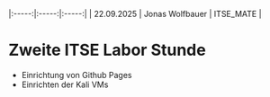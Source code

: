 |:-----:|:-----:|:-----:|
| 22.09.2025 | Jonas Wolfbauer | ITSE_MATE |

# Zweite ITSE Labor Stunde
- Einrichtung von Github Pages
- Einrichten der Kali VMs
